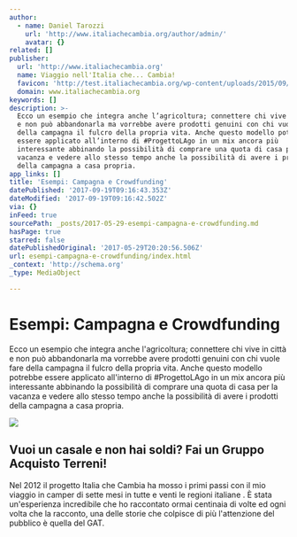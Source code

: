 ```yaml
---
author:
  - name: Daniel Tarozzi
    url: 'http://www.italiachecambia.org/author/admin/'
    avatar: {}
related: []
publisher:
  url: 'http://www.italiachecambia.org'
  name: Viaggio nell'Italia che... Cambia!
  favicon: 'http://test.italiachecambia.org/wp-content/uploads/2015/09/favicon.ico'
  domain: www.italiachecambia.org
keywords: []
description: >-
  Ecco un esempio che integra anche l’agricoltura; connettere chi vive in città
  e non può abbandonarla ma vorrebbe avere prodotti genuini con chi vuole fare
  della campagna il fulcro della propria vita. Anche questo modello potrebbe
  essere applicato all’interno di #ProgettoLAgo in un mix ancora più
  interessante abbinando la possibilità di comprare una quota di casa per la
  vacanza e vedere allo stesso tempo anche la possibilità di avere i prodotti
  della campagna a casa propria.
app_links: []
title: 'Esempi: Campagna e Crowdfunding'
datePublished: '2017-09-19T09:16:43.353Z'
dateModified: '2017-09-19T09:16:42.502Z'
via: {}
inFeed: true
sourcePath: _posts/2017-05-29-esempi-campagna-e-crowdfunding.md
hasPage: true
starred: false
datePublishedOriginal: '2017-05-29T20:20:56.506Z'
url: esempi-campagna-e-crowdfunding/index.html
_context: 'http://schema.org'
_type: MediaObject

---
```

# Esempi: Campagna e Crowdfunding

Ecco un esempio che integra anche l'agricoltura; connettere chi vive in città e non può abbandonarla ma vorrebbe avere prodotti genuini con chi vuole fare della campagna il fulcro della propria vita. Anche questo modello potrebbe essere applicato all'interno di \#ProgettoLAgo in un mix ancora più interessante abbinando la possibilità di comprare una quota di casa per la vacanza e vedere allo stesso tempo anche la possibilità di avere i prodotti della campagna a casa propria.

<article style=""><img src="https://s3-us-west-2.amazonaws.com/the-grid-img/p/96fe182f3ea9e344c5470d47856da0ed853f7e0e.jpg" /><h1>Vuoi un casale e non hai soldi? Fai un Gruppo Acquisto Terreni!</h1><p>Nel 2012 il progetto Italia che Cambia ha mosso i primi passi con il mio viaggio in camper di sette mesi in tutte e venti le regioni italiane . È stata un'esperienza incredibile che ho raccontato ormai centinaia di volte ed ogni volta che la racconto, una delle storie che colpisce di più l'attenzione del pubblico è quella del GAT.</p></article>